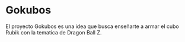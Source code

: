 # Gokubos
El proyecto Gokubos es una idea que busca enseñarte a armar el cubo Rubik con la tematica de Dragon Ball Z.
